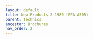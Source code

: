 ```yaml
---
layout: default
title: New Products 8-1980 (EPA-A505)
parent: Technics
ancestor: Brochures
nav_order: 2
---
```


<div id="adobe-dc-view" style="height: 80vh;">
	<script src="https://acrobatservices.adobe.com/view-sdk/viewer.js"></script>
	<script type="text/javascript">
		document.addEventListener("adobe_dc_view_sdk.ready", function(){ 
			var adobeDCView = new AdobeDC.View({clientId: "5aca0821dfc443928ce227808de9010e", divId: "adobe-dc-view"});
			adobeDCView.previewFile({
				content:{location: {url: "/assets/pdfs/Technics_NP8-1980.pdf"}},
				metaData:{fileName: "Technics_NP8-1980.pdf"}
			}, {defaultViewMode: "FIT_WIDTH", showAnnotationTools: false});
		});
	</script>
	<br class="clear"/>
</div>
